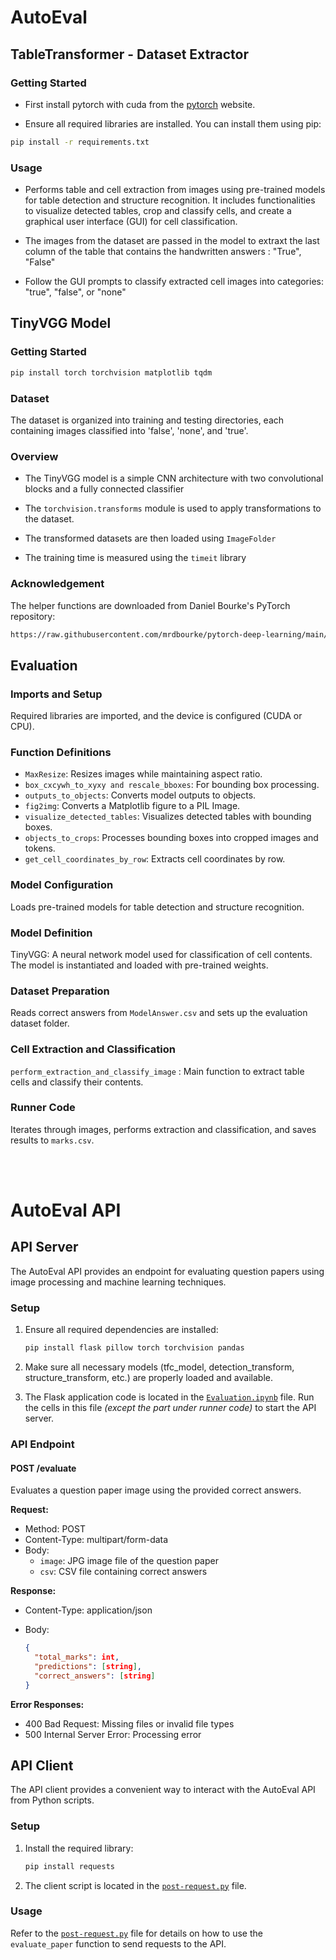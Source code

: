 # AutoEval

## TableTransformer - Dataset Extractor

### Getting Started

- First install pytorch with cuda from the [pytorch](https://pytorch.org/get-started/locally/) website.

- Ensure all required libraries are installed. You can install them using pip:

```bash
pip install -r requirements.txt
```

### Usage

- Performs table and cell extraction from images using pre-trained models for table detection and structure recognition.
It includes functionalities to visualize detected tables, crop and classify cells, and create a graphical user interface (GUI) for cell classification.

- The images from the dataset are passed in the model to extraxt the last column of the table that contains the handwritten answers : "True", "False"

- Follow the GUI prompts to classify extracted cell images into categories: "true", "false", or "none"

## TinyVGG Model

### Getting Started

```bash
pip install torch torchvision matplotlib tqdm
```

### Dataset

The dataset is organized into training and testing directories, each containing images classified into 'false', 'none', and 'true'.

### Overview

- The TinyVGG model is a simple CNN architecture with two convolutional blocks and a fully connected classifier

- The `torchvision.transforms` module is used to apply transformations to the dataset.

- The transformed datasets are then loaded using `ImageFolder`

- The training time is measured using the `timeit` library

### Acknowledgement

The helper functions are downloaded from Daniel Bourke's PyTorch repository:

```bash
https://raw.githubusercontent.com/mrdbourke/pytorch-deep-learning/main/helper_functions.py
```

## Evaluation

### Imports and Setup

Required libraries are imported, and the device is configured (CUDA or CPU).

### Function Definitions

- `MaxResize`: Resizes images while maintaining aspect ratio.
- `box_cxcywh_to_xyxy and rescale_bboxes`: For bounding box processing.
- `outputs_to_objects`: Converts model outputs to objects.
- `fig2img`: Converts a Matplotlib figure to a PIL Image.
- `visualize_detected_tables`: Visualizes detected tables with bounding boxes.
- `objects_to_crops`: Processes bounding boxes into cropped images and tokens.
- `get_cell_coordinates_by_row`: Extracts cell coordinates by row.

### Model Configuration

Loads pre-trained models for table detection and structure recognition.

### Model Definition

TinyVGG: A neural network model used for classification of cell contents.
The model is instantiated and loaded with pre-trained weights.

### Dataset Preparation

Reads correct answers from `ModelAnswer.csv` and sets up the evaluation dataset folder.

### Cell Extraction and Classification

`perform_extraction_and_classify_image` : Main function to extract table cells and classify their contents.

### Runner Code

Iterates through images, performs extraction and classification, and saves results to `marks.csv`.

<br></br>

# AutoEval API

## API Server

The AutoEval API provides an endpoint for evaluating question papers using image processing and machine learning techniques.

### Setup

1. Ensure all required dependencies are installed:

   ```bash
   pip install flask pillow torch torchvision pandas
   ```

2. Make sure all necessary models (tfc_model, detection_transform, structure_transform, etc.) are properly loaded and available.

3. The Flask application code is located in the [`Evaluation.ipynb`](./post-request.py) file. Run the cells in this file _(except the part under runner code)_ to start the API server.  

### API Endpoint

#### POST /evaluate

Evaluates a question paper image using the provided correct answers.

**Request:**

- Method: POST
- Content-Type: multipart/form-data
- Body:
  - `image`: JPG image file of the question paper
  - `csv`: CSV file containing correct answers

**Response:**

- Content-Type: application/json
- Body:

  ```json
  {
    "total_marks": int,
    "predictions": [string],
    "correct_answers": [string]
  }
  ```

**Error Responses:**

- 400 Bad Request: Missing files or invalid file types
- 500 Internal Server Error: Processing error

## API Client

The API client provides a convenient way to interact with the AutoEval API from Python scripts.

### Setup

1. Install the required library:

   ```bash
   pip install requests
   ```

2. The client script is located in the [`post-request.py`](./post-request.py) file.

### Usage

Refer to the [`post-request.py`](./post-request.py) file for details on how to use the `evaluate_paper` function to send requests to the API.
